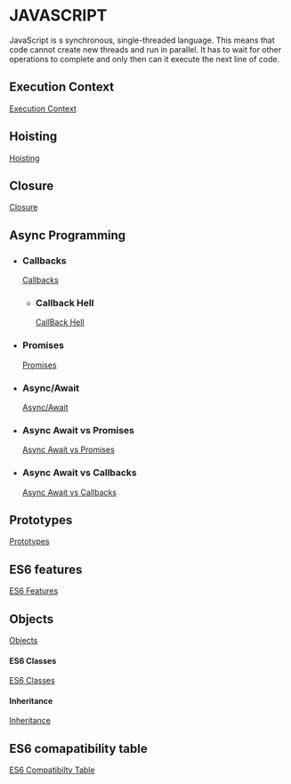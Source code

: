 # JAVASCRIPT

JavaScript is s synchronous, single-threaded language. This means that code cannot create new threads and run in parallel. It has to wait for other operations to complete and only then can it execute the next line of code.

## Execution Context

[Execution Context](examples/execution-context/ReadMe.md)

## Hoisting

[Hoisting](examples/execution-context/ReadMe.md#hoisting)

## Closure

[Closure](examples/execution-context/ReadMe.md#closures)

## Async Programming

- ### Callbacks

  [Callbacks](async-programming/ReadMe.md#callbacks)

  - ### Callback Hell

    [CallBack Hell](async-programming/callback-hell/ReadMe.md)

- ### Promises

  [Promises](async-programming/ReadMe.md#promises)

- ### Async/Await

  [Async/Await](async-programming/ReadMe.md#asyncawait)

- ### Async Await vs Promises

  [Async Await vs Promises](async-programming/ReadMe.md#asyncawait-vs-promises)

- ### Async Await vs Callbacks

  [Async Await vs Callbacks](async-programming/ReadMe.md#asyncawait-vs-callbacks)

## Prototypes

[Prototypes](/prototypes/ReadMe.md)

## ES6 features

[ES6 Features](/es6-featues/ReadMe.md)

## Objects

[Objects](/objects/ReadMe.md)

#### ES6 Classes

[ES6 Classes](/es6-classes/ReadMe.md)

#### Inheritance

[Inheritance](/inheritance/ReadMe.md)

## ES6 comapatibility table

[ES6 Compatibilty Table](https://compat-table.github.io/compat-table/es6/)

